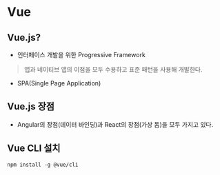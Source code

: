 # Vue

## Vue.js?
 - 인터페이스 개발을 위한 Progressive Framework
 > 앱과 네이티브 앱의 이점을 모두 수용하고 표준 패턴을 사용해 개발한다.
 - SPA(Single Page Application)

## Vue.js 장점
 - Angular의 장점(데이터 바인딩)과 React의 장점(가상 돔)을 모두 가지고 있다.

## Vue CLI 설치
  ```ubuntu
  npm install -g @vue/cli
  ```